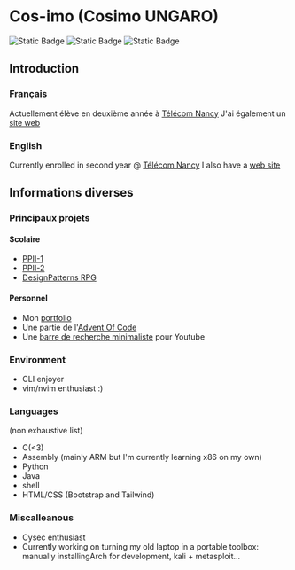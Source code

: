 # Cos-imo (Cosimo UNGARO)

![Static Badge](https://img.shields.io/badge/Root--Me_%3A_fabdeldongo-1365_points-black?link=https%3A%2F%2Fwww.root-me.org%2Fcos-imo%3Flang%3Dfr%239f6659a9a58d3173736237412d7932f8)
![Static Badge](https://img.shields.io/badge/CryptoHack_%3A_fabdeldongo-865_points-orange?link=https%3A%2F%2Fcryptohack.org%2Fuser%2Ffabdeldongo%2F)
![Static Badge](https://img.shields.io/badge/Mon_site%3A-cosimoungaro.fr-blue?link=cosimoungaro.fr)


## Introduction
### Français
Actuellement élève en deuxième année à [Télécom Nancy](https://telecomnancy.univ-lorraine.fr)
J'ai également un [site web](cosimoungaro.fr) 
### English
Currently enrolled in second year @ [Télécom Nancy](https://telecomnancy.univ-lorraine.fr)
I also have a [web site](cosimoungaro.fr)

## Informations diverses

### Principaux projets
#### Scolaire
* [PPII-1](https://github.com/cos-imo/ppii-1)
* [PPII-2](https://github.com/cos-imo/ppii-2)
* [DesignPatterns RPG](https://github.com/cos-imo/Design_Pattern_RPG)
#### Personnel
* Mon [portfolio](https://github.com/cos-imo/portfolio-raspberry)
* Une partie de l'[Advent Of Code](https://github.com/cos-imo/AdventOfCode)
* Une [barre de recherche minimaliste](https://github.com/cos-imo/YouTube-search) pour Youtube

### Environment
* CLI enjoyer
* vim/nvim enthusiast :)

### Languages
(non exhaustive list)
* C(<3)
* Assembly (mainly ARM but I'm currently learning x86 on my own)
* Python
* Java
* shell
* HTML/CSS (Bootstrap and Tailwind)

### Miscalleanous
* Cysec enthusiast
* Currently working on turning my old laptop in a portable toolbox: manually installingArch for development, kali + metasploit...
